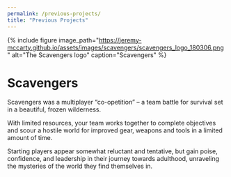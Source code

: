 ```yaml
---
permalink: /previous-projects/
title: "Previous Projects"
---
```


{% include figure image_path="https://jeremy-mccarty.github.io/assets/images/scavengers/scavengers_logo_180306.png" alt="The Scavengers logo" caption="Scavengers" %}

# Scavengers
Scavengers was a multiplayer “co-opetition” – a team battle for survival set in a beautiful, frozen wilderness.

With limited resources, your team works together to complete objectives and scour a hostile world for improved gear, weapons and tools in a limited amount of time.

Starting players appear somewhat reluctant and tentative, but gain poise, confidence, and leadership in their journey towards adulthood, unraveling the mysteries of the world they find themselves in.